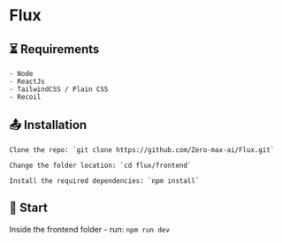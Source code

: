 # Flux

## ⏳ Requirements
	- Node
	- ReactJs
	- TailwindCSS / Plain CSS
	- Recoil

## 📤 Installation

	Clone the repo: `git clone https://github.com/Zero-max-ai/Flux.git`

	Change the folder location: `cd flux/frontend`

	Install the required dependencies: `npm install`

## 🏁 Start

Inside the frontend folder - run: `npm run dev`
